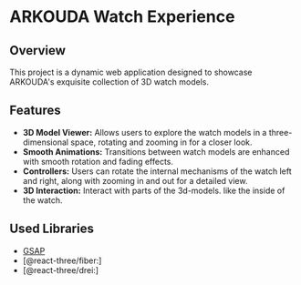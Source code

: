 # ARKOUDA Watch Experience

## Overview

This project is a dynamic web application designed to showcase ARKOUDA's exquisite collection of 3D watch models. 

## Features

- **3D Model Viewer:** Allows users to explore the watch models in a three-dimensional space, rotating and zooming in for a closer look.
- **Smooth Animations:** Transitions between watch models are enhanced with smooth rotation and fading effects.
- **Controllers:** Users can rotate the internal mechanisms of the watch left and right, along with zooming in and out for a detailed view.
- **3D Interaction:** Interact with parts of the 3d-models. like the inside of the watch.

## Used Libraries

- [GSAP](https://gsap.com/)
- [@react-three/fiber:] 
- [@react-three/drei:] 

